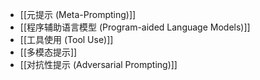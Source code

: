 - [[元提示 (Meta-Prompting)]]
- [[程序辅助语言模型 (Program-aided Language Models)]]
- [[工具使用 (Tool Use)]]
- [[多模态提示]]
- [[对抗性提示 (Adversarial Prompting)]]